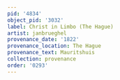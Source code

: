 ```yaml
---
pid: '4834'
object_pid: '3032'
label: Christ in Limbo (The Hague)
artist: janbrueghel
provenance_date: '1822'
provenance_location: The Hague
provenance_text: Mauritshuis
collection: provenance
order: '0293'
---
```

